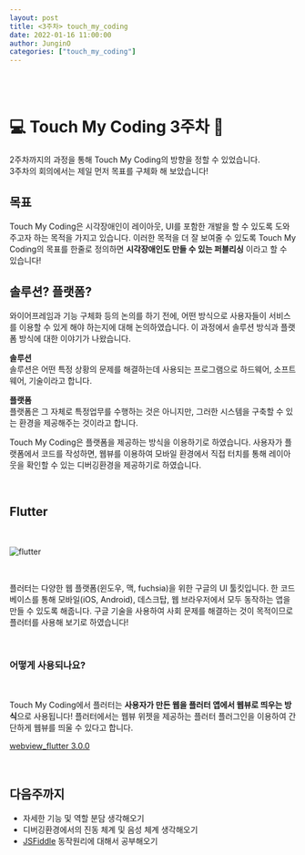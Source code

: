 ```yaml
---
layout: post
title: <3주차> touch_my_coding
date: 2022-01-16 11:00:00
author: JunginO
categories: ["touch_my_coding"]
---
```


<br>
<br>

# 💻 Touch My Coding 3주차 📱

2주차까지의 과정을 통해 Touch My Coding의 방향을 정할 수 있었습니다.  
3주차의 회의에서는 제일 먼저 목표를 구체화 해 보았습니다!

## 목표

Touch My Coding은 시각장애인이 레이아웃, UI를 포함한 개발을 할 수 있도록 도와주고자 하는 목적을 가지고 있습니다. 이러한 목적을 더 잘 보여줄 수 있도록 Touch My Coding의 목표를 한줄로 정의하면 **시각장애인도 만들 수 있는 퍼블리싱** 이라고 할 수 있습니다!
<br>

## 솔루션? 플랫폼?

와이어프레임과 기능 구체화 등의 논의를 하기 전에, 어떤 방식으로 사용자들이 서비스를 이용할 수 있게 해야 하는지에 대해 논의하였습니다. 이 과정에서 솔루션 방식과 플랫폼 방식에 대한 이야기가 나왔습니다.
<br>

**솔루션**  
솔루션은 어떤 특정 상황의 문제를 해결하는데 사용되는 프로그램으로 하드웨어, 소프트웨어, 기술이라고 합니다.
<br>

**플랫폼**  
플랫폼은 그 자체로 특정업무를 수행하는 것은 아니지만, 그러한 시스템을 구축할 수 있는 환경을 제공해주는 것이라고 합니다.
<br>

Touch My Coding은 플랫폼을 제공하는 방식을 이용하기로 하였습니다. 사용자가 플랫폼에서 코드를 작성하면, 웹뷰를 이용하여 모바일 환경에서 직접 터치를 통해 레이아웃을 확인할 수 있는 디버깅환경을 제공하기로 하였습니다.

<br>

## Flutter

<br>

![flutter](https://flutter-ko.dev/images/flutter-logo-sharing.png)

<br>

플러터는 다양한 웹 플랫폼(윈도우, 맥, fuchsia)을 위한 구글의 UI 툴킷입니다. 한 코드 베이스를 통해 모바일(iOS, Android), 데스크탑, 웹 브라우저에서 모두 동작하는 앱을 만들 수 있도록 해줍니다. 구글 기술을 사용하여 사회 문제를 해결하는 것이 목적이므로 플러터를 사용해 보기로 하였습니다!

<br>

### 어떻게 사용되나요?

<br>

Touch My Coding에서 플러터는 **사용자가 만든 웹을 플러터 앱에서 웹뷰로 띄우는 방식**으로 사용됩니다! 플러터에서는 웹뷰 위젯을 제공하는 플러터 플러그인을 이용하여 간단하게 웹뷰를 띄울 수 있다고 합니다.

[webview_flutter 3.0.0](https://pub.dev/packages/webview_flutter)

<br>

## 다음주까지

- 자세한 기능 및 역할 분담 생각해오기
- 디버깅환경에서의 진동 체계 및 음성 체계 생각해오기
- [JSFiddle](https://jsfiddle.net/) 동작원리에 대해서 공부해오기
